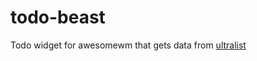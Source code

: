 # todo-beast
Todo widget for awesomewm that gets data from [ultralist](https://github.com/strogiyotec/ultralist)
